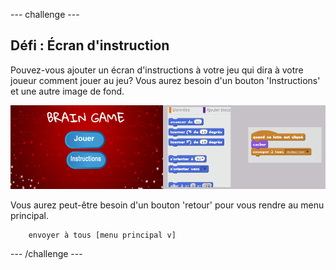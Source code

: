 --- challenge ---
## Défi : Écran d'instruction
Pouvez-vous ajouter un écran d'instructions à votre jeu qui dira à votre joueur comment jouer au jeu? Vous aurez besoin d'un bouton 'Instructions' et une autre image de fond.

![screenshot](images/brain-instruction.png)

Vous aurez peut-être besoin d'un bouton 'retour' pour vous rendre au menu principal.

```blocks
	envoyer à tous [menu principal v]
```




--- /challenge ---
